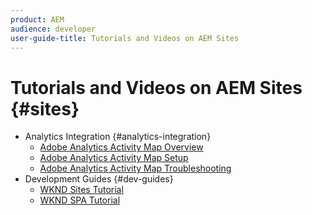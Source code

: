 ```yaml
---
product: AEM
audience: developer
user-guide-title: Tutorials and Videos on AEM Sites
---
```


# Tutorials and Videos on AEM Sites {#sites}

+ Analytics Integration {#analytics-integration}
  + [Adobe Analytics Activity Map Overview](videos/activity-map-feature-video-use.md)
  + [Adobe Analytics Activity Map Setup](videos/activity-map-feature-video-setup.md)
  + [Adobe Analytics Activity Map Troubleshooting](videos/activity-map-feature-video-troubleshoot.md)
+ Development Guides {#dev-guides}
  + [WKND Sites Tutorial](tutorials/getting-started-spa-wknd-tutorial-develop/getting-started-spa-wknd-tutorial-develop.md)
  + [WKND SPA Tutorial](tutorials/getting-started-spa-wknd-tutorial-develop/getting-started-spa-wknd-tutorial-develop.md)
